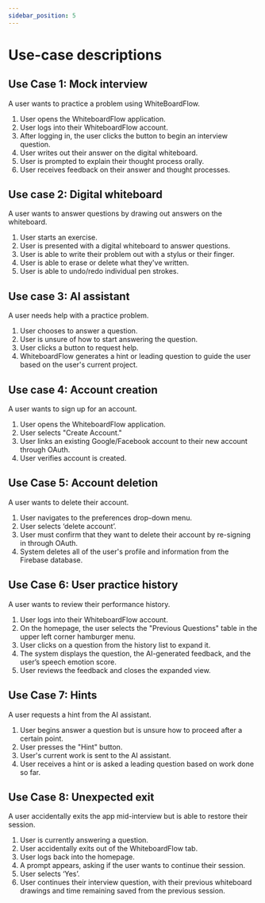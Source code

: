 ```yaml
---
sidebar_position: 5
---
```


# Use-case descriptions

## Use Case 1: Mock interview
A user wants to practice a problem using WhiteBoardFlow.
1. User opens the WhiteboardFlow application.
2. User logs into their WhiteboardFlow account.
3. After logging in, the user clicks the button to begin an interview question.
4. User writes out their answer on the digital whiteboard.
5. User is prompted to explain their thought process orally.
6. User receives feedback on their answer and thought processes.

## Use case 2: Digital whiteboard
A user wants to answer questions by drawing out answers on the whiteboard.
1. User starts an exercise.
2. User is presented with a digital whiteboard to answer questions.
3. User is able to write their problem out with a stylus or their finger.
4. User is able to erase or delete what they've written.
5. User is able to undo/redo individual pen strokes.

## Use case 3: AI assistant
A user needs help with a practice problem.
1. User chooses to  answer a question.
2. User is unsure of how to start answering the question.
3. User clicks a button to request help.
4. WhiteboardFlow generates a hint or leading question to guide the user based on the user's current project.

## Use case 4: Account creation
A user wants to sign up for an account.
1. User opens the WhiteboardFlow application.
2. User selects "Create Account."
3. User links an existing Google/Facebook account to their new account through
   OAuth.
4. User verifies account is created.

## Use Case 5: Account deletion
A user wants to delete their account.
1. User navigates to the preferences drop-down menu.
2. User selects ‘delete account’.
3. User must confirm that they want to delete their account by re-signing in
   through OAuth.
4. System deletes all of the user's profile and information from the Firebase database.


## Use Case 6: User practice history
A user wants to review their performance history.
1. User logs into their WhiteboardFlow account.
2. On the homepage, the user selects the "Previous Questions" table in the upper left corner hamburger menu.
3. User clicks on a question from the history list to expand it.
4. The system displays the question, the AI-generated feedback, and the user’s speech emotion score.
5. User reviews the feedback and closes the expanded view.

<!--## Use Case 7: Request a different question
A user requests a more challenging question.
1. User logs into WhiteboardFlow and starts an interview.
2. After completing the first question, the user selects the “New Question” option
3. User opts for a “High Difficulty” question from the dropdown menu.
4. The system generates a more complex problem, with a longer time limit.
5. User begins solving the problem on the whiteboard, with AI monitoring their progress.
6. User finishes some questions, clicks on the exit button, and logs out from the application. -->

## Use Case 7: Hints
A user requests a hint from the AI assistant.
1. User begins answer a question but is unsure how to proceed after a certain point.
2. User presses the "Hint" button.
3. User's current work is sent to the AI assistant.
4. User receives a hint or is asked a leading question based on work done so far.

## Use Case 8: Unexpected exit
A user accidentally exits the app mid-interview but is able to restore their session.
1. User is currently answering a question.
2. User accidentally exits out of the WhiteboardFlow tab.
3. User logs back into the homepage.
4. A prompt appears, asking if the user wants to continue their session.
5. User selects ‘Yes’.
6. User continues their interview question, with their previous whiteboard drawings and time remaining saved from the previous session.
